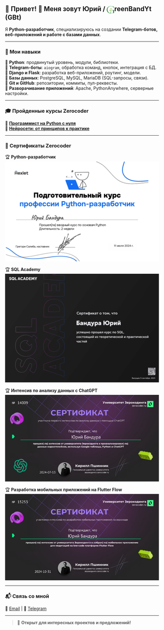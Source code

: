 ## 🌱 Привет! 👋 Меня зовут Юрий  /  <img src="https://raw.githubusercontent.com/GreenBandYt/GreenBandYt/main/assets/images/b_logo_g.png" width="25" alt="G" style="vertical-align: -8px; display: inline-block;">reenBandYt (GBt)  
Я **Python-разработчик**, специализируюсь на создании **Telegram-ботов, веб-приложений и работе с базами данных**.  

---

### 🚀 **Мои навыки**  
🔹 **Python**: продвинутый уровень, модули, библиотеки.  
🔹 **Telegram-боты**: `aiogram`, обработка команд, кнопок, интеграция с БД.  
🔹 **Django и Flask**: разработка веб-приложений, роутинг, модели.  
🔹 **Базы данных**: PostgreSQL, MySQL, MariaDB (SQL-запросы, связи).  
🔹 **Git и GitHub**: репозитории, коммиты, пул-реквесты.  
🔹 **Разворачивание приложений**: Apache, PythonAnywhere, серверные настройки.  

---

### 🎓 **Пройденные курсы Zerocoder**  
📌 [**Программист на Python с нуля**](https://zerocoder.ru/python-from-scratch-with-chatgpt)  
📌 [**Нейросети: от принципов к практике**](https://zerocoder.ru/neural-networks-from-principles-to-practice?param=main_page)  

---

### 📜 **Сертификаты Zerocoder**  
🏆 **Python-разработчик**  
![Python Developer](https://raw.githubusercontent.com/GreenBandYt/GreenBandYt/main/certificates/Python_Sertificate.jpg)  

🏆 **SQL Academy**  
![SQL Academy](https://raw.githubusercontent.com/GreenBandYt/GreenBandYt/main/certificates/SQL_ACADEMY.jpg)  

🏆 **Интенсив по анализу данных с ChatGPT**  
![Data Science](https://raw.githubusercontent.com/GreenBandYt/GreenBandYt/main/certificates/Diploma_14009.png)  

🏆 **Разработка мобильных приложений на Flutter Flow**  
![Flutter Flow](https://raw.githubusercontent.com/GreenBandYt/GreenBandYt/main/certificates/Diploma_15253.png)  

---

### 📬 **Связь со мной**  
📧 [Email](mailto:bandurayv@yandex.ru) | 💬 [Telegram](https://t.me/BandYuraV)  

---

> 🚀 **Открыт для интересных проектов и предложений!**  
